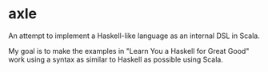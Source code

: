 
axle
====

An attempt to implement a Haskell-like language as an internal DSL in Scala.

My goal is to make the examples in "Learn You a Haskell for Great Good" work
using a syntax as similar to Haskell as possible using Scala.
